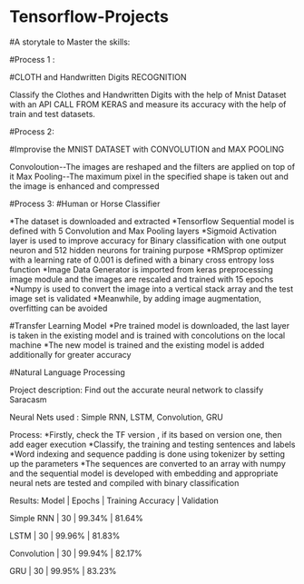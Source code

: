 # Tensorflow-Projects

#A storytale to Master the skills:

#Process 1 : 

#CLOTH and Handwritten Digits RECOGNITION

Classify the Clothes and Handwritten Digits with the help of Mnist Dataset with an API CALL FROM KERAS and measure its accuracy with the help of train and test datasets.

#Process 2:

#Improvise the MNIST DATASET with CONVOLUTION and MAX POOLING

Convoloution--The images are reshaped and the filters are applied on top of it
Max Pooling--The maximum pixel in the specified shape is taken out and the image is enhanced and compressed

#Process 3:
#Human or Horse Classifier

*The dataset is downloaded and extracted
*Tensorflow Sequential model is defined with 5 Convolution and Max Pooling layers
*Sigmoid Activation layer is used to improve accuracy for Binary classification with one output neuron and 512 hidden neurons for training purpose
*RMSprop optimizer  with a learning rate of 0.001 is defined with a binary cross entropy loss function
*Image Data Generator is imported from keras preprocessing image module and the images are rescaled and trained with 15 epochs
*Numpy is used to convert the image into a vertical stack array and the test image set is validated 
*Meanwhile, by adding image augmentation, overfitting can be avoided

#Transfer Learning Model
*Pre trained model is downloaded, the last layer is taken in the existing model and is trained with concolutions on the local machine 
*The new model is trained and the existing model is added additionally for greater accuracy

#Natural Language Processing

Project description:
Find out the accurate neural network to classify Saracasm

Neural Nets used :
Simple RNN,
LSTM,
Convolution,
GRU

Process:
*Firstly, check the TF version , if its based on version one, then add eager execution
*Classify, the training and testing sentences and labels
*Word indexing and sequence padding is done using tokenizer by setting up the parameters
*The sequences are converted to an array with numpy and the sequential model is developed with embedding and appropriate neural nets are tested and compiled with binary classification

Results:
Model | Epochs | Training Accuracy | Validation


Simple RNN | 30 | 99.34% | 81.64%


LSTM | 30 | 99.96% | 81.83%


Convolution | 30 | 99.94% | 82.17%


GRU | 30 | 99.95% | 83.23%
